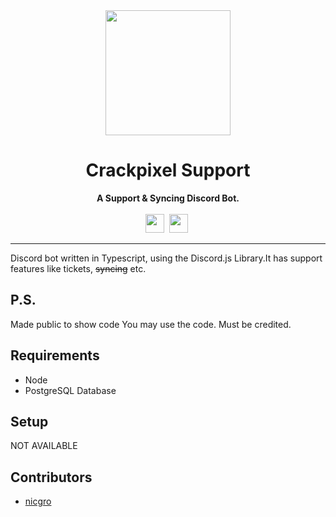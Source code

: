 <div align="center">
   <img src="https://cdn.discordapp.com/attachments/1024550656020856882/1024607243804610600/crackpixel-support.png" height="200" width="200"></a>
    <h1>Crackpixel Support</h1>
    <strong>A Support & Syncing Discord Bot.</strong><br><br>
    <img src="https://forthebadge.com/images/badges/made-with-typescript.svg" height="30">&nbsp;
    <img src="https://forthebadge.com/images/badges/built-with-love.svg" height="30">&nbsp;
    

</div>

---
Discord bot written in Typescript, using the Discord.js Library.It has support features like tickets, ~~syncing~~ etc.

## P.S.
Made public to show code
You may use the code. Must be credited.

## Requirements
* Node
* PostgreSQL Database

## Setup

NOT AVAILABLE

## Contributors
* [nicgro](https://github.com/NickR69420)

